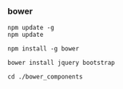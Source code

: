 ### bower 
```
npm update -g
npm update

npm install -g bower

bower install jquery bootstrap

cd ./bower_components
```
